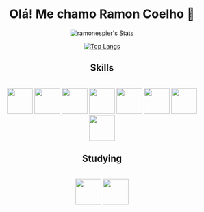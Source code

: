 <div align="center">
  
<h1> Olá! Me chamo Ramon Coelho 👋 </h1>

</div>

<div align="center">
  
![ramonespier's Stats](https://github-readme-stats.vercel.app/api?username=ramonespier&theme=radical&show_icons=true&hide_border=false&count_private=false)

</div>

<div align="center">
  
[![Top Langs](https://github-readme-stats.vercel.app/api/top-langs/?username=ramonespier&layout=donut-vertical&theme=radical)](https://github.com/ramonespier/github-readme-stats)

</div>


<div align="center">
<h2>Skills</h2>
</div>
<div align="center" style="display: inline_block"><br/>
<img width="60px" src="https://cdn.jsdelivr.net/gh/devicons/devicon@latest/icons/javascript/javascript-original.svg" />
<img width="60px" src="https://cdn.jsdelivr.net/gh/devicons/devicon@latest/icons/php/php-original.svg" />
<img width="60px" src="https://cdn.jsdelivr.net/gh/devicons/devicon@latest/icons/nodejs/nodejs-original-wordmark.svg" />
<img width="60px" src="https://cdn.jsdelivr.net/gh/devicons/devicon@latest/icons/express/express-original.svg" />
<img width="60px" src="https://cdn.jsdelivr.net/gh/devicons/devicon@latest/icons/sequelize/sequelize-original.svg" />
<img width="60px" src="https://cdn.jsdelivr.net/gh/devicons/devicon@latest/icons/tailwindcss/tailwindcss-original.svg" />
<img width="60px" src="https://cdn.jsdelivr.net/gh/devicons/devicon@latest/icons/git/git-original.svg" />
<img width="60px" src="https://cdn.jsdelivr.net/gh/devicons/devicon@latest/icons/mysql/mysql-original-wordmark.svg" />
</div>

<div align="center">
<h2>Studying</h2>
</div>

<div align="center" style="display: inline_block"><br/>
<img width="60px" src="https://cdn.jsdelivr.net/gh/devicons/devicon@latest/icons/nextjs/nextjs-original.svg" />
<img width="60px" src="https://cdn.jsdelivr.net/gh/devicons/devicon@latest/icons/docker/docker-plain-wordmark.svg" />
</div>
